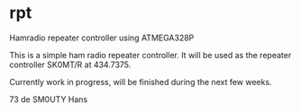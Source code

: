 # rpt
Hamradio repeater controller using ATMEGA328P

This is a simple ham radio repeater controller. It will be used as the repeater controller SK0MT/R at 434.7375.

Currently work in progress, will be finished during the next few weeks.

73 de SM0UTY Hans
